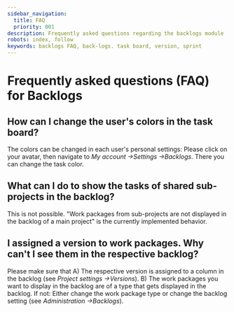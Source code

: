 ```yaml
---
sidebar_navigation:
  title: FAQ
  priority: 001
description: Frequently asked questions regarding the backlogs module
robots: index, follow
keywords: backlogs FAQ, back-logs. task board, version, sprint
---
```


# Frequently asked questions (FAQ) for Backlogs

## How can I change the user's colors in the task board?

The colors can be changed in each user's personal settings: Please click on your avatar, then navigate to *My account ->Settings ->Backlogs*. There you can change the task color.

## What can I do to show the tasks of shared sub-projects in the backlog?

This is not possible. "Work packages from sub-projects are not displayed in the backlog of a main project" is the currently implemented behavior. 

## I assigned a version to work packages. Why can't I see them in the respective backlog?

Please make sure that
A) The respective version is assigned to a column in the backlog (see *Project settings ->Versions*).
B) The work packages you want to display in the backlog are of a type that gets displayed in the backlog. If not: Either change the work package type or change the backlog setting (see *Administration ->Backlogs*).